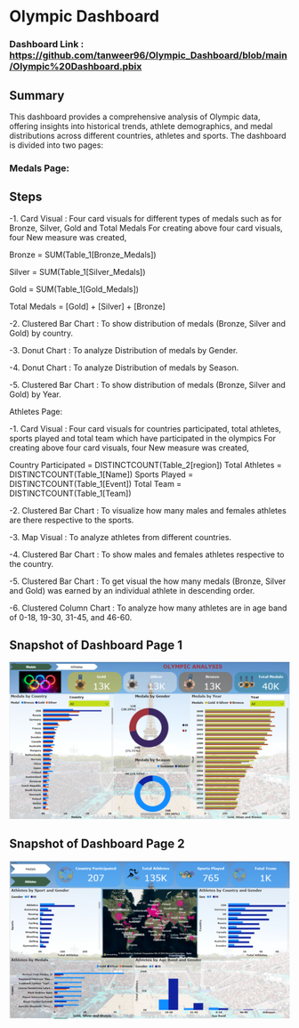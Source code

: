 # Olympic Dashboard

### Dashboard Link : https://github.com/tanweer96/Olympic_Dashboard/blob/main/Olympic%20Dashboard.pbix

## Summary

This dashboard provides a comprehensive analysis of Olympic data, offering insights into historical trends, athlete demographics, and medal distributions across different countries, athletes and sports. The dashboard is divided into two pages:

### Medals Page:

## Steps

-1. Card Visual : Four card visuals for different types of medals such as for Bronze, Silver, Gold and Total Medals
For creating above four card visuals, four New measure was created,

Bronze = SUM(Table_1[Bronze_Medals])

Silver = SUM(Table_1[Silver_Medals])

Gold = SUM(Table_1[Gold_Medals])

Total Medals = [Gold] + [Silver] + [Bronze]

-2. Clustered Bar Chart : To show distribution of medals (Bronze, Silver and Gold) by country.

-3. Donut Chart : To analyze Distribution of medals by Gender.

-4. Donut Chart : To analyze Distribution of medals by Season.

-5. Clustered Bar Chart : To show distribution of medals (Bronze, Silver and Gold) by Year.


Athletes Page:

-1. Card Visual : Four card visuals for countries participated, total athletes, sports played and total team which have participated in the olympics
For creating above four card visuals, four New measure was created,

Country Participated = DISTINCTCOUNT(Table_2[region])
Total Athletes = DISTINCTCOUNT(Table_1[Name])
Sports Played = DISTINCTCOUNT(Table_1[Event])
Total Team = DISTINCTCOUNT(Table_1[Team])

-2. Clustered Bar Chart : To visualize how many males and females athletes are there respective to the sports.

-3. Map Visual : To analyze athletes from different countries.

-4. Clustered Bar Chart : To show males and females athletes respective to the country.

-5. Clustered Bar Chart : To get visual the how many medals (Bronze, Silver and Gold) was earned by an individual athlete in descending order.

-6.  Clustered Column Chart : To analyze how many athletes are in age band of 0-18, 19-30, 31-45, and 46-60.

## Snapshot of Dashboard Page 1
![Page_1](https://github.com/tanweer96/Olympic_Dashboard/blob/main/Page_1.png)

## Snapshot of Dashboard Page 2
![Page_2](https://github.com/tanweer96/Olympic_Dashboard/blob/main/Page_2.png)
